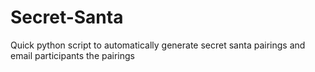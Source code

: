 # Secret-Santa
Quick python script to automatically generate secret santa pairings and email participants the pairings
